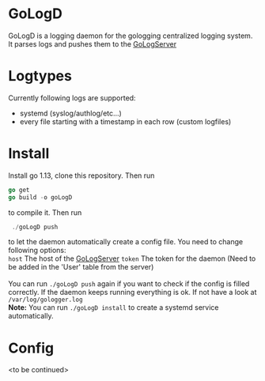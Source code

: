 # GoLogD
GoLogD is a logging daemon for the gologging centralized logging system. It parses logs and pushes them to the [GoLogServer](https://github.com/JojiiOfficial/GoLogServer)

# Logtypes
Currently following logs are supported:<br>
- systemd (syslog/authlog/etc...)
- every file starting with a timestamp in each row (custom logfiles)

# Install
Install go 1.13, clone this repository. Then run
```go
go get
go build -o goLogD
```
to compile it. Then run
```go
 ./goLogD push
 ```
 to let the daemon automatically create a config file. You need to change following options:<br>
`host`        The host of the [GoLogServer](https://github.com/JojiiOfficial/GoLogServer)
`token`       The token for the daemon (Need to be added in the 'User' table from the server)<br>
<br>
You can run `./goLogD push` again if you want to check if the config is filled correctly. If the daemon keeps running everything is ok. If not have a look at `/var/log/gologger.log`<br>
<b>Note:</b> You can run `./goLogD install` to create a systemd service automatically.
# Config
\<to be continued\>
